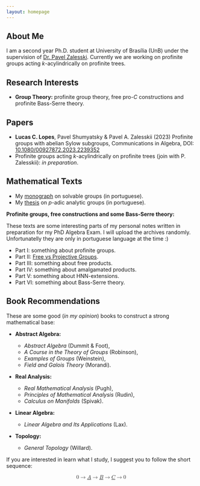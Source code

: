 ```yaml
---
layout: homepage
---
```


## About Me

I am a second year Ph.D. student at University of Brasília (UnB) under the supervision of <a href="https://www.mat.unb.br/~pz/index.html">Dr. Pavel Zalesski</a>. Currently we are working on profinite groups acting *k*-acylindrically on profinite trees.

## Research Interests

- **Group Theory:** profinite group theory, free pro-*C* constructions and profinite Bass-Serre theory.

## Papers

- **Lucas C. Lopes**, Pavel Shumyatsky & Pavel A. Zalesskii (2023) Profinite groups with abelian Sylow subgroups, Communications in Algebra, DOI: <a href="https://doi.org/10.1080/00927872.2023.2239352">10.1080/00927872.2023.2239352</a>
- Profinite groups acting *k*-acylindrically on profinite trees (join with P. Zalesskii): *in preparation*.
 
## Mathematical Texts

- My <a href="https://docs.google.com/viewer?url=https://github.com/lcorrealopes/home/raw/main/assets/files/monograph.pdf">monograph</a> on solvable groups (in portuguese).
- My <a href="https://docs.google.com/viewer?url=https://github.com/lcorrealopes/home/raw/main/assets/files/thesis.pdf">thesis</a> on *p*-adic analytic groups (in portuguese).

**Profinite groups, free constructions and some Bass-Serre theory:**

These texts are some interesting parts of my personal notes written in preparation for my PhD Algebra Exam. I will upload the archives randomly. Unfortunatelly they are only in portuguese language at the time :)

- Part I: something about profinite groups.
- Part II: <a href="https://docs.google.com/viewer?url=https://github.com/lcorrealopes/home/raw/main/assets/files/Free-Projective.pdf">Free vs Projective Groups</a>.
- Part III: something about free products.
- Part IV: something about amalgamated products.
- Part V: something about HNN-extensions.
- Part VI: something about Bass-Serre theory.

## Book Recommendations

These are some good (*in my opinion*) books to construct a strong mathematical base:

- **Abstract Algebra:**
  - *Abstract Algebra* (Dummit & Foot),
  - *A Course in the Theory of Groups* (Robinson),
  - *Examples of Groups* (Weinstein),
  - *Field and Galois Theory* (Morandi).

- **Real Analysis:**
  - *Real Mathematical Analysis* (Pugh),
  - *Principles of Mathematical Analysis* (Rudin),
  - *Calculus on Manifolds* (Spivak).

- **Linear Algebra:**
  - *Linear Algebra and Its Applications* (Lax).

- **Topology:**
  - *General Topology* (Willard).

If you are interested in learn what I study, I suggest you to follow the short sequence: 

<math display="block" xmlns="http://www.w3.org/1998/Math/MathML">
  <mrow>
    <mn>0</mn>
    <mo>→</mo>
    <mi><a href="https://link.springer.com/book/10.1007/978-3-642-61856-7">A</a></mi>
    <mo>→</mo>
    <mi><a href="https://link.springer.com/book/10.1007/978-3-642-01642-4">B</a></mi>
    <mo>→</mo>
    <mi><a href="https://link.springer.com/book/10.1007/978-3-319-61199-0">C</a></mi>
    <mo>→</mo>
    <mn>0</mn>
  </mrow>
</math>
